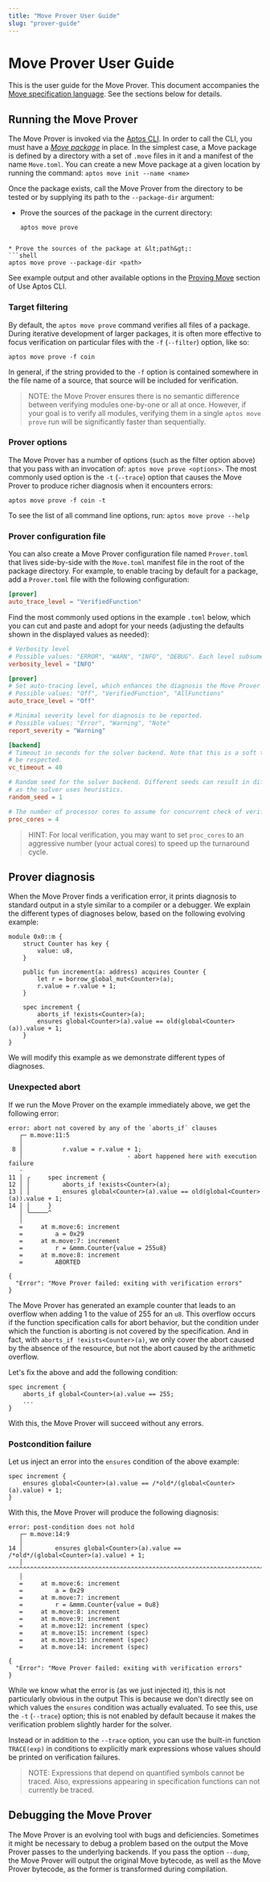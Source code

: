 ```yaml
---
title: "Move Prover User Guide"
slug: "prover-guide"
---
```


# Move Prover User Guide

This is the user guide for the Move Prover. This document accompanies the
[Move specification language](spec-lang.md). See the sections below for details.

## Running the Move Prover

The Move Prover is invoked via the [Aptos CLI](../../tools/aptos-cli/use-cli/use-aptos-cli.md#move-examples). In order to call the CLI, you must have a [_Move package_](../book/packages.md) in place. In the simplest case, a Move package is defined by a directory with a set of `.move` files in it and a manifest of the name `Move.toml`. You can create a new Move package at a given location by running the command: `aptos move init --name <name>`

Once the package exists, call the Move Prover from the directory to be tested or by supplying its path to the `--package-dir` argument:

- Prove the sources of the package in the current directory:
  ```shell
  aptos move prove
  ```

````

* Prove the sources of the package at &lt;path&gt;:
```shell
aptos move prove --package-dir <path>
````

See example output and other available options in the [Proving Move](../../tools/aptos-cli/use-cli/use-aptos-cli.md#proving-move) section of Use Aptos CLI.

### Target filtering

By default, the `aptos move prove` command verifies all files of a package. During iterative development of larger packages, it is often more effective to focus verification on particular files with the
`-f` (`--filter`) option, like so:

```shell script
aptos move prove -f coin
```

In general, if the string provided to the `-f` option is contained somewhere in the file name of a source, that source will be included for verification.

> NOTE: the Move Prover ensures there is no semantic difference between verifying modules one-by-one
> or all at once. However, if your goal is to verify all modules, verifying them in a single
> `aptos move prove` run will be significantly faster than sequentially.

### Prover options

The Move Prover has a number of options (such as the filter option above) that you pass with an invocation of: `aptos move prove <options>`. The most commonly used option is the `-t` (`--trace`) option that causes the Move Prover to produce richer diagnosis when it encounters errors:

```shell script
aptos move prove -f coin -t
```

To see the list of all command line options, run: `aptos move prove --help`

### Prover configuration file

You can also create a Move Prover configuration file named `Prover.toml` that lives side-by-side with the `Move.toml` manifest file in the root of the package directory. For example, to enable tracing by default for a package, add a `Prover.toml` file with the following configuration:

```toml
[prover]
auto_trace_level = "VerifiedFunction"
```

Find the most commonly used options in the example `.toml` below, which you can cut and paste and adopt for your needs (adjusting the defaults shown in the displayed values as needed):

```toml
# Verbosity level
# Possible values: "ERROR", "WARN", "INFO", "DEBUG". Each level subsumes the output of the previous one.
verbosity_level = "INFO"

[prover]
# Set auto-tracing level, which enhances the diagnosis the Move Prover produces on verification errors.
# Possible values: "Off", "VerifiedFunction", "AllFunctions"
auto_trace_level = "Off"

# Minimal severity level for diagnosis to be reported.
# Possible values: "Error", "Warning", "Note"
report_severity = "Warning"

[backend]
# Timeout in seconds for the solver backend. Note that this is a soft timeout and may not always
# be respected.
vc_timeout = 40

# Random seed for the solver backend. Different seeds can result in different verification run times,
# as the solver uses heuristics.
random_seed = 1

# The number of processor cores to assume for concurrent check of verification conditions.
proc_cores = 4
```

> HINT: For local verification, you may want to set `proc_cores` to an aggressive number
> (your actual cores) to speed up the turnaround cycle.

## Prover diagnosis

When the Move Prover finds a verification error, it prints diagnosis to standard output in a style similar to a compiler or a debugger. We explain the different types of diagnoses below, based on the following evolving example:

```move
module 0x0::m {
    struct Counter has key {
        value: u8,
    }

    public fun increment(a: address) acquires Counter {
        let r = borrow_global_mut<Counter>(a);
        r.value = r.value + 1;
    }

    spec increment {
        aborts_if !exists<Counter>(a);
        ensures global<Counter>(a).value == old(global<Counter>(a)).value + 1;
    }
}
```

We will modify this example as we demonstrate different types of diagnoses.

### Unexpected abort

If we run the Move Prover on the example immediately above, we get the following error:

```
error: abort not covered by any of the `aborts_if` clauses
   ┌─ m.move:11:5
   │
 8 │           r.value = r.value + 1;
   │                             - abort happened here with execution failure
   ·
11 │ ╭     spec increment {
12 │ │         aborts_if !exists<Counter>(a);
13 │ │         ensures global<Counter>(a).value == old(global<Counter>(a)).value + 1;
14 │ │     }
   │ ╰─────^
   │
   =     at m.move:6: increment
   =         a = 0x29
   =     at m.move:7: increment
   =         r = &mmm.Counter{value = 255u8}
   =     at m.move:8: increment
   =         ABORTED

{
  "Error": "Move Prover failed: exiting with verification errors"
}
```

The Move Prover has generated an example counter that leads to an overflow when adding 1 to the value of 255 for an `u8`. This overflow occurs if the function specification calls for abort behavior, but the condition under which the function is aborting is not covered by the specification. And in fact, with `aborts_if !exists<Counter>(a)`, we only cover the abort caused by the absence of the resource, but not the abort caused by the arithmetic overflow.

Let's fix the above and add the following condition:

```move
spec increment {
    aborts_if global<Counter>(a).value == 255;
    ...
}
```

With this, the Move Prover will succeed without any errors.

### Postcondition failure

Let us inject an error into the `ensures` condition of the above example:

```move
spec increment {
    ensures global<Counter>(a).value == /*old*/(global<Counter>(a).value) + 1;
}
```

With this, the Move Prover will produce the following diagnosis:

```
error: post-condition does not hold
   ┌─ m.move:14:9
   │
14 │         ensures global<Counter>(a).value == /*old*/(global<Counter>(a).value) + 1;
   │         ^^^^^^^^^^^^^^^^^^^^^^^^^^^^^^^^^^^^^^^^^^^^^^^^^^^^^^^^^^^^^^^^^^^^^^^^^^
   │
   =     at m.move:6: increment
   =         a = 0x29
   =     at m.move:7: increment
   =         r = &mmm.Counter{value = 0u8}
   =     at m.move:8: increment
   =     at m.move:9: increment
   =     at m.move:12: increment (spec)
   =     at m.move:15: increment (spec)
   =     at m.move:13: increment (spec)
   =     at m.move:14: increment (spec)

{
  "Error": "Move Prover failed: exiting with verification errors"
}
```

While we know what the error is (as we just injected it), this is not particularly obvious in the output This is because we don't directly see on which values the `ensures` condition was actually evaluated. To see
this, use the `-t` (`--trace`) option; this is not enabled by default because it makes the verification problem slightly harder for the solver.

Instead or in addition to the `--trace` option, you can use the built-in function `TRACE(exp)` in conditions to explicitly mark expressions whose values should be printed on verification failures.

> NOTE: Expressions that depend on quantified symbols cannot be traced. Also, expressions appearing in
> specification functions can not currently be traced.

## Debugging the Move Prover

The Move Prover is an evolving tool with bugs and deficiencies. Sometimes it might be necessary to debug a problem based on the output the Move Prover passes to the underlying backends. If you pass the option `--dump`, the Move Prover will output the original Move bytecode, as well as the Move Prover bytecode, as the former is transformed during compilation.

